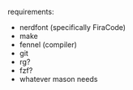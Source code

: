 requirements:

- nerdfont (specifically FiraCode)
- make
- fennel (compiler)
- git
- rg?
- fzf?
- whatever mason needs
